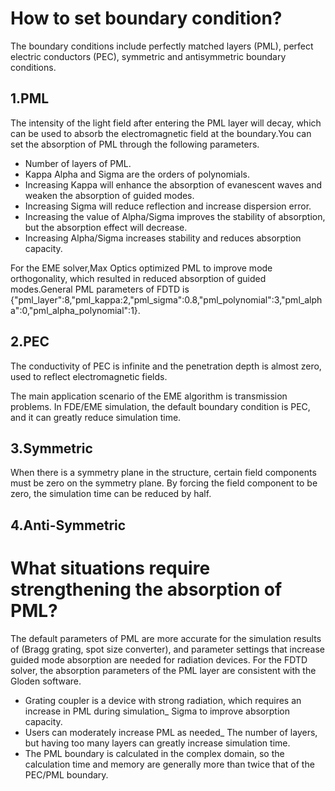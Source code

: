 # How to set boundary condition?
The boundary conditions include perfectly matched layers (PML), perfect electric conductors (PEC), symmetric and antisymmetric boundary conditions.

## 1.PML
The intensity of the light field after entering the PML layer will decay, which can be used to absorb the electromagnetic field at the boundary.You can set the absorption of PML through the following parameters.

* Number of layers of PML.
* Kappa Alpha and Sigma are the orders of polynomials.
* Increasing Kappa will enhance the absorption of evanescent waves and weaken the absorption of guided modes.
* Increasing Sigma will reduce reflection and increase dispersion error.
* Increasing the value of Alpha/Sigma improves the stability of absorption, but the absorption effect will decrease.
* Increasing Alpha/Sigma increases stability and reduces absorption capacity.

For the EME solver,Max Optics optimized PML to improve mode orthogonality, which resulted in reduced absorption of guided modes.General PML parameters of FDTD is {"pml_layer":8,"pml_kappa:2,"pml_sigma":0.8,"pml_polynomial":3,"pml_alpha":0,"pml_alpha_polynomial":1}.

## 2.PEC
The conductivity  of PEC is infinite and the penetration depth is almost zero, used to reflect electromagnetic fields.

The main application scenario of the EME algorithm is transmission problems. In FDE/EME simulation, the default boundary condition is PEC, and it can greatly reduce simulation time.

## 3.Symmetric
When there is a symmetry plane in the structure, certain field components must be zero on the symmetry plane. By forcing the field component to be zero, the simulation time can be reduced by half.

## 4.Anti-Symmetric


# What situations require strengthening the absorption of PML?
The default parameters of PML are more accurate for the simulation results of (Bragg grating, spot size converter), and parameter settings that increase guided mode absorption are needed for radiation devices.
For the FDTD solver, the absorption parameters of the PML layer are consistent with the Gloden software.

* Grating coupler is a device with strong radiation, which requires an increase in PML during simulation_ Sigma to improve absorption capacity.
* Users can moderately increase PML as needed_ The number of layers, but having too many layers can greatly increase simulation time.
* The PML boundary is calculated in the complex domain, so the calculation time and memory are generally more than twice that of the PEC/PML boundary.

